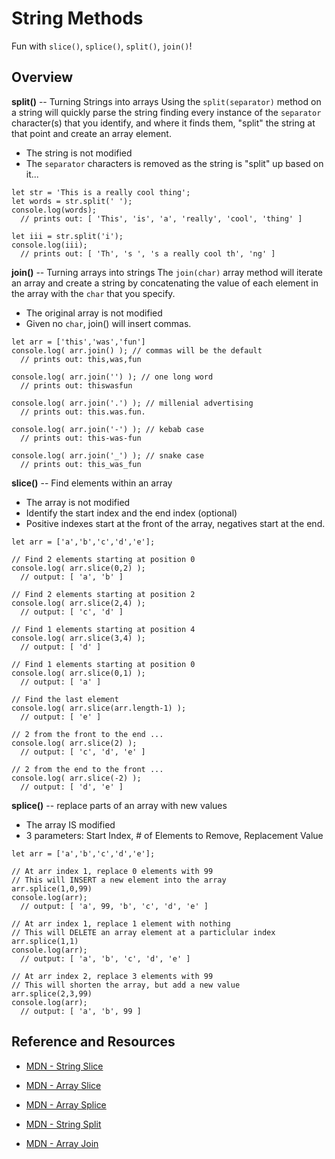 # String Methods

Fun with `slice()`, `splice()`, `split()`, `join()`!

## Overview

**split()** -- Turning Strings into arrays
Using the `split(separator)` method on a string will quickly parse the string finding every instance of the `separator` character(s) that you identify, and where it finds them, "split" the string at that point and create an array element.
- The string is not modified
- The `separator` characters is removed as the string is "split" up based on it...

```
let str = 'This is a really cool thing';
let words = str.split(' ');
console.log(words);
  // prints out: [ 'This', 'is', 'a', 'really', 'cool', 'thing' ]

let iii = str.split('i');
console.log(iii);
  // prints out: [ 'Th', 's ', 's a really cool th', 'ng' ]
```


**join()** -- Turning arrays into strings
The `join(char)` array method will iterate an array and create a string by concatenating the value of each element in the array with the `char` that you specify.
- The original array is not modified
- Given no `char`, join() will insert commas.

```
let arr = ['this','was','fun']
console.log( arr.join() ); // commas will be the default
  // prints out: this,was,fun
  
console.log( arr.join('') ); // one long word
  // prints out: thiswasfun
  
console.log( arr.join('.') ); // millenial advertising
  // prints out: this.was.fun.
  
console.log( arr.join('-') ); // kebab case
  // prints out: this-was-fun
  
console.log( arr.join('_') ); // snake case
  // prints out: this_was_fun
```


**slice()** -- Find elements within an array
- The array is not modified
- Identify the start index and the end index (optional)
- Positive indexes start at the front of the array, negatives start at the end.

```
let arr = ['a','b','c','d','e'];

// Find 2 elements starting at position 0
console.log( arr.slice(0,2) );
  // output: [ 'a', 'b' ]

// Find 2 elements starting at position 2
console.log( arr.slice(2,4) );
  // output: [ 'c', 'd' ]

// Find 1 elements starting at position 4
console.log( arr.slice(3,4) );
  // output: [ 'd' ]

// Find 1 elements starting at position 0
console.log( arr.slice(0,1) );
  // output: [ 'a' ]

// Find the last element
console.log( arr.slice(arr.length-1) );
  // output: [ 'e' ]

// 2 from the front to the end ...
console.log( arr.slice(2) ); 
  // output: [ 'c', 'd', 'e' ]

// 2 from the end to the front ...
console.log( arr.slice(-2) );
  // output: [ 'd', 'e' ]

```


**splice()** -- replace parts of an array with new values
- The array IS modified
- 3 parameters: Start Index, # of Elements to Remove, Replacement Value

```
let arr = ['a','b','c','d','e'];

// At arr index 1, replace 0 elements with 99
// This will INSERT a new element into the array
arr.splice(1,0,99)
console.log(arr);
  // output: [ 'a', 99, 'b', 'c', 'd', 'e' ]

// At arr index 1, replace 1 element with nothing
// This will DELETE an array element at a particlular index
arr.splice(1,1)
console.log(arr);
  // output: [ 'a', 'b', 'c', 'd', 'e' ]

// At arr index 2, replace 3 elements with 99
// This will shorten the array, but add a new value
arr.splice(2,3,99)
console.log(arr);
  // output: [ 'a', 'b', 99 ]
```


## Reference and Resources
* [MDN - String Slice](https://developer.mozilla.org/en-US/docs/Web/JavaScript/Reference/Global_Objects/String/slice)
* [MDN - Array Slice](https://developer.mozilla.org/en-US/docs/Web/JavaScript/Reference/Global_Objects/Array/slice)
* [MDN - Array Splice](https://developer.mozilla.org/en-US/docs/Web/JavaScript/Reference/Global_Objects/Array/splice)

* [MDN - String Split](https://developer.mozilla.org/en-US/docs/Web/JavaScript/Reference/Global_Objects/String/split)
* [MDN - Array Join](https://developer.mozilla.org/en-US/docs/Web/JavaScript/Reference/Global_Objects/Array/join)
